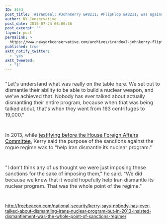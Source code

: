 ```yaml
---
ID: 3453
post_title: '#IranDeal: #JohnKerry &#8211; #FlipFlop &#8211; was against it &#8211; before he was for it #tcot #PJNET'
author: NY Conservative
post_date: 2015-07-24 08:00:36
post_excerpt: ""
layout: post
permalink: >
  https://www.newyorkconservative.com/archives/irandeal-johnkerry-flipflop-was-against-it-before-he-was-for-it-tcot-pjnet/
published: true
aktt_notify_twitter:
  - 'yes'
aktt_tweeted:
  - "1"
---
```

<p><img src="http://www.newyorkconservative.com/wp-content/uploads/2015/07/072415_1200_IranDealJoh11.png" alt=""/>
	</p><p><span style="color:#3e3d3d; font-size:12pt">"Let's understand what was really on the table here. We set out to dismantle their ability to be able to build a nuclear weapon, and we've achieved that. Nobody has ever talked about actually dismantling their entire program, because when that was being talked about, that's when they went from 163 centrifuges to 19,000."
</span></p><p>
 </p><p><span style="color:#3e3d3d; font-size:12pt">In 2013, while <a href="http://www.state.gov/secretary/remarks/2013/12/218578.htm" target="_blank">testifying before the House Foreign Affairs Committee</a>, Kerry said the purpose of the sanctions against the rogue regime was to "help Iran dismantle its nuclear program."
</span></p><p>
 </p><p><span style="color:#3e3d3d; font-size:12pt">"I don't think any of us thought we were just imposing these sanctions for the sake of imposing them," he said. "We did because we knew that it would hopefully help Iran dismantle its nuclear program. That was the whole point of the regime."
</span></p><p>
 </p><p><a href="http://freebeacon.com/national-security/kerry-says-nobody-has-ever-talked-about-dismantling-irans-nuclear-program-but-in-2013-insisted-dismantlement-was-the-whole-point-of-sanctions-regime/">http://freebeacon.com/national-security/kerry-says-nobody-has-ever-talked-about-dismantling-irans-nuclear-program-but-in-2013-insisted-dismantlement-was-the-whole-point-of-sanctions-regime/</a>
	</p>